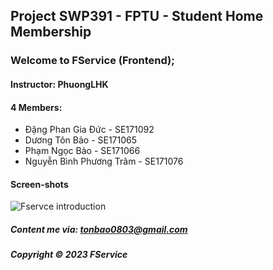 ## Project SWP391 - FPTU - Student Home Membership


### Welcome to FService (Frontend);


#### Instructor: PhuongLHK

#### 4 Members:

- Đặng Phan Gia Đức - SE171092
- Dương Tôn Bảo - SE171065
- Phạm Ngọc Bảo - SE171066
- Nguyễn Bình Phương Trâm - SE171076



#### Screen-shots

![Fservce introduction](https://github.com/duongbao0803/SWP391_FService/blob/main/screenshots/introShot.png?raw=true)


##### Content me via: tonbao0803@gmail.com

##### Copyright &#169; 2023 FService
